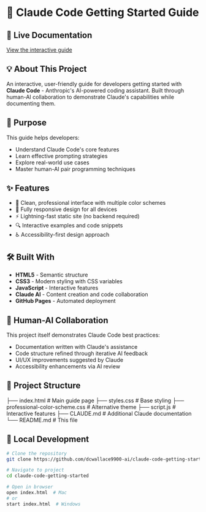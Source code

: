 # 🚀 Claude Code Getting Started Guide

## 📖 Live Documentation
[View the interactive guide](https://dcwallace9900-ai.github.io/claude-code-getting-started/)

## 💡 About This Project
An interactive, user-friendly guide for developers getting started with **Claude Code** - Anthropic's AI-powered coding assistant. Built through human-AI collaboration to demonstrate Claude's capabilities while documenting them.

## 🎯 Purpose
This guide helps developers:
- Understand Claude Code's core features
- Learn effective prompting strategies
- Explore real-world use cases
- Master human-AI pair programming techniques

## ✨ Features
- 🎨 Clean, professional interface with multiple color schemes
- 📱 Fully responsive design for all devices
- ⚡ Lightning-fast static site (no backend required)
- 🔍 Interactive examples and code snippets
- ♿ Accessibility-first design approach

## 🛠️ Built With
- **HTML5** - Semantic structure
- **CSS3** - Modern styling with CSS variables
- **JavaScript** - Interactive features
- **Claude AI** - Content creation and code collaboration
- **GitHub Pages** - Automated deployment

## 🤝 Human-AI Collaboration
This project itself demonstrates Claude Code best practices:
- Documentation written with Claude's assistance
- Code structure refined through iterative AI feedback
- UI/UX improvements suggested by Claude
- Accessibility enhancements via AI review

## 📂 Project Structure
├── index.html                 # Main guide page
├── styles.css                 # Base styling
├── professional-color-scheme.css  # Alternative theme
├── script.js                  # Interactive features
├── CLAUDE.md                  # Additional Claude documentation
└── README.md                  # This file

## 🚀 Local Development
```bash
# Clone the repository
git clone https://github.com/dcwallace9900-ai/claude-code-getting-started.git

# Navigate to project
cd claude-code-getting-started

# Open in browser
open index.html  # Mac
# or
start index.html  # Windows
